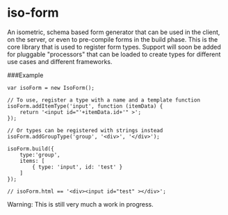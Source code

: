 # iso-form
An isometric, schema based form generator that can be used in the client, on the server, or even to pre-compile forms in the build phase. This is the core library that is used to register form types. Support will soon be added for pluggable "processors" that can be loaded to create types for different use cases and different frameworks.

###Example
```
var isoForm = new IsoForm();

// To use, register a type with a name and a template function
isoForm.addItemType('input', function (itemData) {
    return '<input id="'+itemData.id+'" >';
});

// Or types can be registered with strings instead
isoForm.addGroupType('group', '<div>', '</div>');

isoForm.build({
    type:'group',
    items: [
        { type: 'input', id: 'test' }
    ]
});

// isoForm.html == '<div><input id="test" ></div>';

```

Warning: This is still very much a work in progress.
